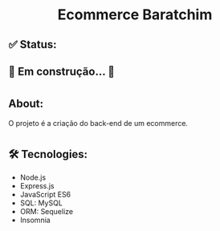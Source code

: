 <h1 align="center">Ecommerce Baratchim</h1>

## ✅ Status:
<h2>🚧 Em construção... 🚧</h2>

#

## About:
<p>O projeto é a criação do back-end de um ecommerce.</p>

#

## 🛠 Tecnologies:
 <ul>
    <li>Node.js</li>
    <li>Express.js</li>
    <li>JavaScript ES6</li>
    <li>SQL: MySQL</li>
    <li>ORM: Sequelize</li>
    <li>Insomnia</li>
 </ul>
